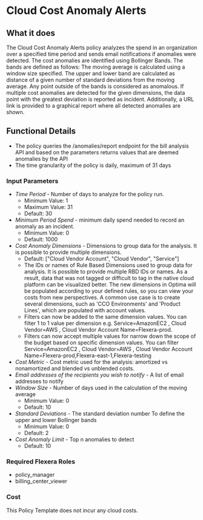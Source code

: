 # Cloud Cost Anomaly Alerts

## What it does

The Cloud Cost Anomaly Alerts policy analyzes the spend in an organization over a specified time period and sends email notifications if anomalies were detected. The cost anomalies are identified using Bollinger Bands. The bands are defined as follows:
The moving average is calculated using a window size specified.
The upper and lower band are calculated as distance of a given number of standard deviations from the moving average.
Any point outside of the bands is considered as anomalous. If multiple cost anomalies are detected for the given dimensions, the data point with the greatest deviation is reported as incident. Additionally, a URL link is provided to a graphical report where all detected anomalies are shown.

## Functional Details

- The policy queries the /anomalies/report endpoint for the bill analysis API and based on the parameters returns values that are deemed anomalies by the API
- The time granularity of the policy is daily, maximum of 31 days

### Input Parameters

- *Time Period* - Number of days to analyze for the policy run.
  - Minimum Value: 1
  - Maximum Value: 31
  - Default: 30
- *Minimum Period Spend* - minimum daily spend needed to record an anomaly as an incident.
  - Minimum Value: 0
  - Default: 1000
- *Cost Anomaly Dimensions* - Dimensions to group data for the analysis. It is possible to provide multiple dimensions.
  - Default: ["Cloud Vendor Account", "Cloud Vendor", "Service"]
  - The IDs or names of Rule Based Dimensions used to group data for analysis. It is possible to provide multiple RBD IDs or names. As a result, data that was not tagged or difficult to tag in the native cloud platform can be visualized better. The new dimensions in Optima will be populated according to your defined rules, so you can view your costs from new perspectives. A common use case is to create several dimensions, such as 'CCO Environments' and 'Product Lines', which are populated with account values.
  - Filters can now be added to the same dimension values. You can filter 1 to 1 value per dimension e.g. Service=AmazonEC2 , Cloud Vendor=AWS , Cloud Vendor Account Name=Flexera-prod.
  - Filters can now accept multiple values for narrow down the scope of the budget based on specific dimension values. You can filter Service=AmazonEC2 , Cloud Vendor=AWS , Cloud Vendor Account Name=Flexera-prod,Flexera-east-1,Flexera-testing
- *Cost Metric* - Cost metric used for the analysis: amortized vs nonamortized and blended vs unblended costs.
- *Email addresses of the recipients you wish to notify* - A list of email addresses to notify
- *Window Size* - Number of days used in the calculation of the moving average
  - Minimum Value: 0
  - Default: 10
- *Standard Deviations* - The standard deviation number To define the upper and lower Bollinger bands
  - Minimum Value: 0
  - Default: 2
- *Cost Anomaly Limit* - Top n anomalies to detect
  - Default: 10

### Required Flexera Roles

- policy_manager
- billing_center_viewer

### Cost

This Policy Template does not incur any cloud costs.
